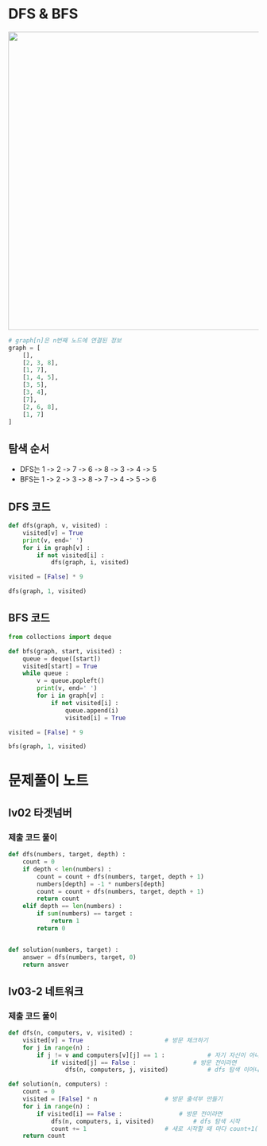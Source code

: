 # DFS & BFS
<p align = "center"><img src = "https://github.com/euiminnn/py-practice/blob/master/dfs.png" width = "600"></p>

```python
# graph[n]은 n번째 노드에 연결된 정보
graph = [
	[],
	[2, 3, 8],
	[1, 7],
	[1, 4, 5],
	[3, 5],
	[3, 4],
	[7],
	[2, 6, 8],
	[1, 7]
]
```


## 탐색 순서
- DFS는 1 -> 2 -> 7 -> 6 -> 8 -> 3 -> 4 -> 5
- BFS는 1 -> 2 -> 3 -> 8 -> 7 -> 4 -> 5 -> 6


## DFS 코드
```python
def dfs(graph, v, visited) :
	visited[v] = True
	print(v, end=' ')
	for i in graph[v] :
		if not visited[i] :
			dfs(graph, i, visited)

visited = [False] * 9

dfs(graph, 1, visited)
```


## BFS 코드
```python
from collections import deque

def bfs(graph, start, visited) :
	queue = deque([start])
	visited[start] = True
	while queue :
		v = queue.popleft()
		print(v, end=' ')
		for i in graph[v] :
			if not visited[i] :
				queue.append(i)
				visited[i] = True

visited = [False] * 9

bfs(graph, 1, visited)
```

# 문제풀이 노트
## lv02 타겟넘버
### 제출 코드 풀이
```python
def dfs(numbers, target, depth) :
    count = 0
    if depth < len(numbers) :
        count = count + dfs(numbers, target, depth + 1)
        numbers[depth] = -1 * numbers[depth]
        count = count + dfs(numbers, target, depth + 1)
        return count
    elif depth == len(numbers) :
        if sum(numbers) == target :
            return 1
        return 0


def solution(numbers, target) :
    answer = dfs(numbers, target, 0)
    return answer
```

## lv03-2 네트워크
### 제출 코드 풀이
```python
def dfs(n, computers, v, visited) :
    visited[v] = True						# 방문 체크하기
    for j in range(n) :
        if j != v and computers[v][j] == 1 :			# 자기 자신이 아니고 and 이어진 네트워크라면
            if visited[j] == False :				# 방문 전이라면
                dfs(n, computers, j, visited)			# dfs 탐색 이어나감

def solution(n, computers) :
    count = 0
    visited = [False] * n					# 방문 출석부 만들기
    for i in range(n) :
        if visited[i] == False :				# 방문 전이라면
            dfs(n, computers, i, visited)			# dfs 탐색 시작
            count += 1						# 새로 시작할 때 마다 count+1(이어지지 않은 네트워크 수 세기)
    return count
```

